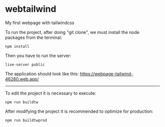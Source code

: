 # webtailwind
My first webpage with tailwindcss

To run the project, after doing "git clone", we must install the node packages from the terminal:

``npm install ``

Then you have to run the server:

``live-server public``

The application should look like this:
https://webpage-tailwind-46280.web.app/

---

To edit the project it is necessary to execute:

``npm run buildtw``

After modifying the project it is recommended to optimize for production:

``npm run buildtwprod``
